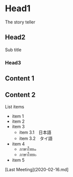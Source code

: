 # Head1
The story teller

## Head2
Sub title　

### Head3
Content 1
---
Content 2
---
List items
- item 1 
- item 2
- item 3
  - item 3.1　日本語
  - item 3.2　タイ語
- item 4
  - ภาษาไทย๑
  - ภาษาไทย๒
- item 5

[Last Meeting](2020-02-16.md]
